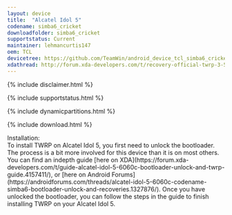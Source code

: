 ```yaml
---
layout: device
title:  "Alcatel Idol 5"
codename: simba6_cricket
downloadfolder: simba6_cricket
supportstatus: Current
maintainer: lehmancurtis147
oem: TCL
devicetree: https://github.com/TeamWin/android_device_tcl_simba6_cricket
xdathread: http://forum.xda-developers.com/t/recovery-official-twrp-3-5-0_9-0-simba6_cricket-alcatel-idol-5-recovery.4222617/
---
```


{% include disclaimer.html %}

{% include supportstatus.html %}

{% include dynamicpartitions.html %}

{% include download.html %}

<div class='page-heading'>Installation:</div>
To install TWRP on Alcatel Idol 5, you first need to unlock the bootloader.
The process is a bit more involved for this device than it is on most others.
You can find an indepth guide [here on XDA](https://forum.xda-developers.com/t/guide-alcatel-idol-5-6060c-bootloader-unlock-and-twrp-guide.4157411/),
or [here on Android Forums](https://androidforums.com/threads/alcatel-idol-5-6060c-codename-simba6-bootloader-unlock-and-recoveries.1327876/).
Once you have unlocked the bootloader,
you can follow the steps in the guide to finish installing TWRP on your Alcatel Idol 5.